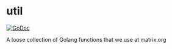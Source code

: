 # util

[![GoDoc](https://godoc.org/github.com/matrix-org/util?status.svg)](https://godoc.org/github.com/matrix-org/util)

A loose collection of Golang functions that we use at matrix.org 
